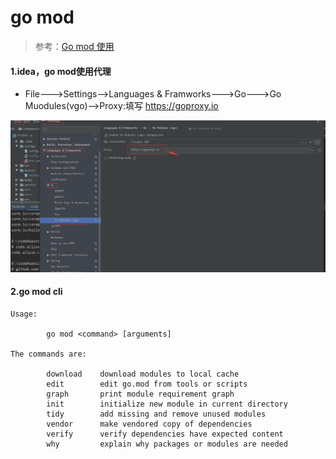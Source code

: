 # go mod

> 参考：[Go mod 使用](https://segmentfault.com/a/1190000018536993)



#### 1.idea，go mod使用代理

- File--->Settings-->Languages & Framworks--->Go--->Go Muodules(vgo)-->Proxy:填写 https://goproxy.io

![image](https://github.com/chenjxJava/photos/blob/master/go/mod/idea_gomod_proxy.png?raw=true)



#### 2.go mod cli
```
Usage:

        go mod <command> [arguments]

The commands are:

        download    download modules to local cache
        edit        edit go.mod from tools or scripts
        graph       print module requirement graph
        init        initialize new module in current directory
        tidy        add missing and remove unused modules
        vendor      make vendored copy of dependencies
        verify      verify dependencies have expected content
        why         explain why packages or modules are needed
```